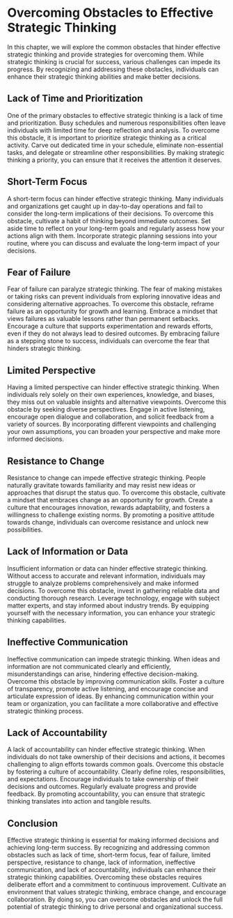 # Overcoming Obstacles to Effective Strategic Thinking

In this chapter, we will explore the common obstacles that hinder effective strategic thinking and provide strategies for overcoming them. While strategic thinking is crucial for success, various challenges can impede its progress. By recognizing and addressing these obstacles, individuals can enhance their strategic thinking abilities and make better decisions.

## Lack of Time and Prioritization

One of the primary obstacles to effective strategic thinking is a lack of time and prioritization. Busy schedules and numerous responsibilities often leave individuals with limited time for deep reflection and analysis. To overcome this obstacle, it is important to prioritize strategic thinking as a critical activity. Carve out dedicated time in your schedule, eliminate non-essential tasks, and delegate or streamline other responsibilities. By making strategic thinking a priority, you can ensure that it receives the attention it deserves.

## Short-Term Focus

A short-term focus can hinder effective strategic thinking. Many individuals and organizations get caught up in day-to-day operations and fail to consider the long-term implications of their decisions. To overcome this obstacle, cultivate a habit of thinking beyond immediate outcomes. Set aside time to reflect on your long-term goals and regularly assess how your actions align with them. Incorporate strategic planning sessions into your routine, where you can discuss and evaluate the long-term impact of your decisions.

## Fear of Failure

Fear of failure can paralyze strategic thinking. The fear of making mistakes or taking risks can prevent individuals from exploring innovative ideas and considering alternative approaches. To overcome this obstacle, reframe failure as an opportunity for growth and learning. Embrace a mindset that views failures as valuable lessons rather than permanent setbacks. Encourage a culture that supports experimentation and rewards efforts, even if they do not always lead to desired outcomes. By embracing failure as a stepping stone to success, individuals can overcome the fear that hinders strategic thinking.

## Limited Perspective

Having a limited perspective can hinder effective strategic thinking. When individuals rely solely on their own experiences, knowledge, and biases, they miss out on valuable insights and alternative viewpoints. Overcome this obstacle by seeking diverse perspectives. Engage in active listening, encourage open dialogue and collaboration, and solicit feedback from a variety of sources. By incorporating different viewpoints and challenging your own assumptions, you can broaden your perspective and make more informed decisions.

## Resistance to Change

Resistance to change can impede effective strategic thinking. People naturally gravitate towards familiarity and may resist new ideas or approaches that disrupt the status quo. To overcome this obstacle, cultivate a mindset that embraces change as an opportunity for growth. Create a culture that encourages innovation, rewards adaptability, and fosters a willingness to challenge existing norms. By promoting a positive attitude towards change, individuals can overcome resistance and unlock new possibilities.

## Lack of Information or Data

Insufficient information or data can hinder effective strategic thinking. Without access to accurate and relevant information, individuals may struggle to analyze problems comprehensively and make informed decisions. To overcome this obstacle, invest in gathering reliable data and conducting thorough research. Leverage technology, engage with subject matter experts, and stay informed about industry trends. By equipping yourself with the necessary information, you can enhance your strategic thinking capabilities.

## Ineffective Communication

Ineffective communication can impede strategic thinking. When ideas and information are not communicated clearly and efficiently, misunderstandings can arise, hindering effective decision-making. Overcome this obstacle by improving communication skills. Foster a culture of transparency, promote active listening, and encourage concise and articulate expression of ideas. By enhancing communication within your team or organization, you can facilitate a more collaborative and effective strategic thinking process.

## Lack of Accountability

A lack of accountability can hinder effective strategic thinking. When individuals do not take ownership of their decisions and actions, it becomes challenging to align efforts towards common goals. Overcome this obstacle by fostering a culture of accountability. Clearly define roles, responsibilities, and expectations. Encourage individuals to take ownership of their decisions and outcomes. Regularly evaluate progress and provide feedback. By promoting accountability, you can ensure that strategic thinking translates into action and tangible results.

## Conclusion

Effective strategic thinking is essential for making informed decisions and achieving long-term success. By recognizing and addressing common obstacles such as lack of time, short-term focus, fear of failure, limited perspective, resistance to change, lack of information, ineffective communication, and lack of accountability, individuals can enhance their strategic thinking capabilities. Overcoming these obstacles requires deliberate effort and a commitment to continuous improvement. Cultivate an environment that values strategic thinking, embrace change, and encourage collaboration. By doing so, you can overcome obstacles and unlock the full potential of strategic thinking to drive personal and organizational success.
